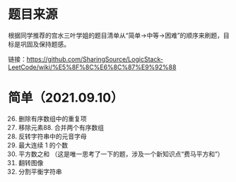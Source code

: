 # 题目来源
根据同学推荐的宫水三叶学姐的题目清单从“简单->中等->困难”的顺序来刷题，目标是巩固及保持题感。

链接：https://github.com/SharingSource/LogicStack-LeetCode/wiki/%E5%8F%8C%E6%8C%87%E9%92%88

# 简单（2021.09.10）
26. 删除有序数组中的重复项
27. 移除元素88. 合并两个有序数组
345. 反转字符串中的元音字母
485. 最大连续 1 的个数
633. 平方数之和 （这是唯一思考了一下的题，涉及一个新知识点“费马平方和”）
832. 翻转图像
1221. 分割平衡字符串